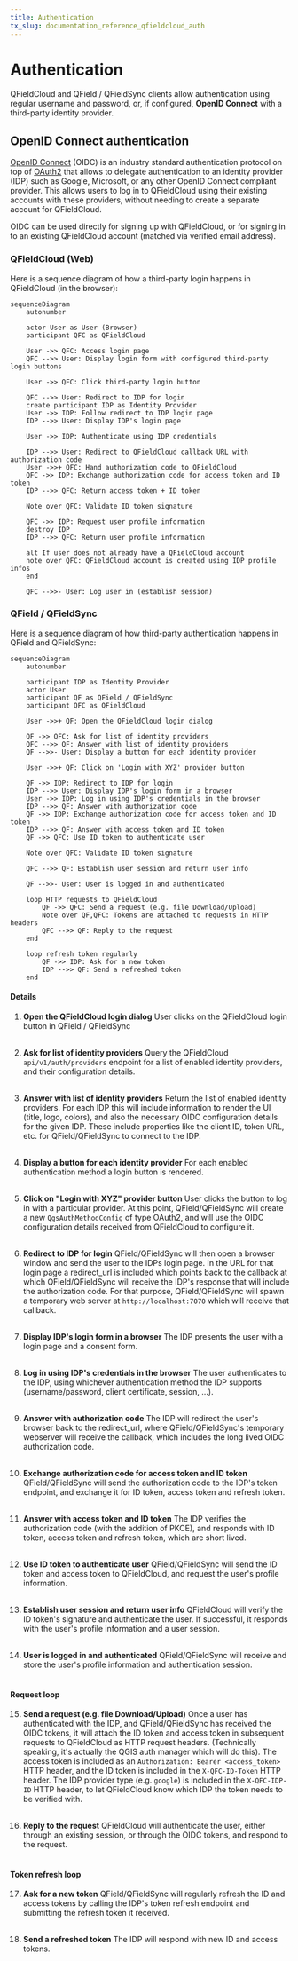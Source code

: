 ```yaml
---
title: Authentication
tx_slug: documentation_reference_qfieldcloud_auth
---
```


# Authentication

QFieldCloud and QField / QFieldSync clients allow authentication using regular username and password, or, if configured, **OpenID Connect** with a third-party identity provider.

## OpenID Connect authentication

[OpenID Connect](https://openid.net/developers/how-connect-works/) (OIDC) is an industry standard authentication protocol on top of [OAuth2](https://oauth.net/2/) that allows to delegate authentication to an identity provider (IDP) such as Google, Microsoft, or any other OpenID Connect compliant provider. This allows users to log in to QFieldCloud using their existing accounts with these providers, without needing to create a separate account for QFieldCloud.

OIDC can be used directly for signing up with QFieldCloud, or for signing in to an existing QFieldCloud account (matched via verified email address).

### QFieldCloud (Web)

Here is a sequence diagram of how a third-party login happens in QFieldCloud (in the browser):

```mermaid
sequenceDiagram
    autonumber

    actor User as User (Browser)
    participant QFC as QFieldCloud

    User ->> QFC: Access login page
    QFC -->> User: Display login form with configured third-party login buttons

    User ->> QFC: Click third-party login button

    QFC -->> User: Redirect to IDP for login
    create participant IDP as Identity Provider
    User ->> IDP: Follow redirect to IDP login page
    IDP -->> User: Display IDP's login page

    User ->> IDP: Authenticate using IDP credentials

    IDP -->> User: Redirect to QFieldCloud callback URL with authorization code
    User ->>+ QFC: Hand authorization code to QFieldCloud
    QFC ->> IDP: Exchange authorization code for access token and ID token
    IDP -->> QFC: Return access token + ID token

    Note over QFC: Validate ID token signature

    QFC ->> IDP: Request user profile information
    destroy IDP
    IDP -->> QFC: Return user profile information

    alt If user does not already have a QFieldCloud account
    note over QFC: QFieldCloud account is created using IDP profile infos
    end

    QFC -->>- User: Log user in (establish session)
```

### QField / QFieldSync

Here is a sequence diagram of how third-party authentication happens in QField and QFieldSync:

```mermaid
sequenceDiagram
    autonumber

    participant IDP as Identity Provider
    actor User
    participant QF as QField / QFieldSync
    participant QFC as QFieldCloud

    User ->>+ QF: Open the QFieldCloud login dialog

    QF ->> QFC: Ask for list of identity providers
    QFC -->> QF: Answer with list of identity providers
    QF -->>- User: Display a button for each identity provider

    User ->>+ QF: Click on 'Login with XYZ' provider button

    QF ->> IDP: Redirect to IDP for login
    IDP -->> User: Display IDP's login form in a browser
    User ->> IDP: Log in using IDP's credentials in the browser
    IDP -->> QF: Answer with authorization code
    QF ->> IDP: Exchange authorization code for access token and ID token
    IDP -->> QF: Answer with access token and ID token
    QF ->> QFC: Use ID token to authenticate user

    Note over QFC: Validate ID token signature

    QFC -->> QF: Establish user session and return user info

    QF -->>- User: User is logged in and authenticated

    loop HTTP requests to QFieldCloud
        QF ->> QFC: Send a request (e.g. file Download/Upload)
        Note over QF,QFC: Tokens are attached to requests in HTTP headers
        QFC -->> QF: Reply to the request
    end

    loop refresh token regularly
        QF ->> IDP: Ask for a new token
        IDP -->> QF: Send a refreshed token
    end
```

#### Details

1. **Open the QFieldCloud login dialog**
   User clicks on the QFieldCloud login button in QField / QFieldSync<br/><br/>

2. **Ask for list of identity providers**
   Query the QFieldCloud `api/v1/auth/providers` endpoint for a list of enabled identity providers, and their configuration details.<br/><br/>

3. **Answer with list of identity providers**
   Return the list of enabled identity providers.
   For each IDP this will include information to render the UI (title, logo, colors), and also the necessary OIDC configuration details for the given IDP. These include properties like the client ID, token URL, etc. for QField/QFieldSync to connect to the IDP.<br/><br/>

4. **Display a button for each identity provider**
   For each enabled authentication method a login button is rendered.<br/><br/>

5. **Click on "Login with XYZ" provider button**
   User clicks the button to log in with a particular provider.
   At this point, QField/QFieldSync will create a new `QgsAuthMethodConfig` of type OAuth2, and will use the OIDC configuration details received from QFieldCloud to configure it.<br/><br/>

6. **Redirect to IDP for login**
   QField/QFieldSync will then open a browser window and send the user to the IDPs login page.
   In the URL for that login page a redirect_url is included which points back to the callback at which QField/QFieldSync will receive the IDP's response that will include the authorization code.
   For that purpose, QField/QFieldSync will spawn a temporary web server at `http://localhost:7070` which will receive that callback.<br/><br/>

7. **Display IDP's login form in a browser**
   The IDP presents the user with a login page and a consent form.<br/><br/>

8. **Log in using IDP's credentials in the browser**
   The user authenticates to the IDP, using whichever authentication method the IDP supports (username/password, client certificate, session, ...).<br/><br/>

9. **Answer with authorization code**
   The IDP will redirect the user's browser back to the redirect_url, where QField/QFieldSync's temporary webserver will receive the callback, which includes the long lived OIDC authorization code.<br/><br/>

10. **Exchange authorization code for access token and ID token**
   QField/QFieldSync will send the authorization code to the IDP's token endpoint, and exchange it for ID token, access token and refresh token.<br/><br/>

11. **Answer with access token and ID token**
   The IDP verifies the authorization code (with the addition of PKCE), and responds with ID token, access token and refresh token, which are short lived.<br/><br/>

12. **Use ID token to authenticate user**
   QField/QFieldSync will send the ID token and access token to QFieldCloud, and request the user's profile information.<br/><br/>

13. **Establish user session and return user info**
   QFieldCloud will verify the ID token's signature and authenticate the user. If successful, it responds with the user's profile information and a user session.<br/><br/>

14. **User is logged in and authenticated**
   QField/QFieldSync will receive and store the user's profile information and authentication session.<br/><br/>



#### Request loop

15. **Send a request (e.g. file Download/Upload)**
   Once a user has authenticated with the IDP, and QField/QFieldSync has received the OIDC tokens, it will attach the ID token and access token in subsequent requests to QFieldCloud as HTTP request headers.
   (Technically speaking, it's actually the QGIS auth manager which will do this).
   The access token is included as an `Authorization: Bearer <access_token>` HTTP header, and the ID token is included in the `X-QFC-ID-Token` HTTP header.
   The IDP provider type (e.g. `google`) is included in the `X-QFC-IDP-ID` HTTP header, to let QFieldCloud know which IDP the token needs to be verified with.<br/><br/>

16. **Reply to the request**
   QFieldCloud will authenticate the user, either through an existing session, or through the OIDC tokens, and respond to the request.<br/><br/>


#### Token refresh loop

17. **Ask for a new token**
   QField/QFieldSync will regularly refresh the ID and access tokens by calling the IDP's token refresh endpoint and submitting the refresh token it received.<br/><br/>

18. **Send a refreshed token**
   The IDP will respond with new ID and access tokens.<br/><br/>
